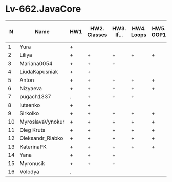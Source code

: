 # Lv-662.JavaCore

N|Name| HW1 | HW2. Classes|HW3. If...|HW4. Loops|HW5. OOP1 |HW6. OOP2 |HW7. Inner classes| HW8. Collection | HW9. String|HW10. Exception|HW11. Thread. IO|HW12. Java8
--|--|--|--|--|--|--|--|--|--|--|--|--|--
1|Yura|+||||||||||||
2|Liliya|+|+|+|+|+|+|+|+|||||
3|Mariana0054|+|+|+||||||||||
4|LiudaKapusniak|+|+|||||||||||
5|Anton|+|+|+|+|+|+|||||||
6|Nizyaeva|+|+|+|+|+||||||||
7|pugach1337|.|+|+|+|||||||||
8|lutsenko|+|+|||||||||||
9|Sirkolko|+|+|+|+|+|+|||||||
10|MyroslavaVynokur|+|+|+|+|+|+|.||||||
11|Oleg Kruts|+|+|+|+|+|+|||||||
12|Oleksandr_Riabko|+|+|+|+|+|+|||||||
13|KaterinaPK|+|+|+|+|+||||||||
14|Yana|+|+|+||||||||||
15|Myronusik|+|+|+||||||||||
16|Volodya|.||||||||||||

